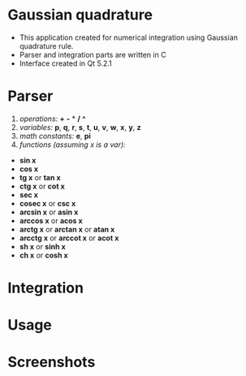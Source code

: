 # Gaussian quadrature

* This application created for numerical integration using Gaussian quadrature rule.
* Parser and integration parts are written in C
* Interface created in Qt 5.2.1

# Parser

1. _operations:_ **+**  **-**  *  **/**  **^**
2. _variables:_ **p**, **q**, **r**, **s**, **t**, **u**, **v**, **w**, **x**, **y**, **z**
3. _math constants:_ **e**, **pi**
4. _functions (assuming x is a var):_

* **sin x**
* **cos x**
* **tg x** or **tan x**
* **ctg x** or **cot x**
* **sec x**
* **cosec x** or **csc x**
* **arcsin x** or **asin x**
* **arccos x** or **acos x**
* **arctg x** or **arctan x** or **atan x**
* **arcctg x** or **arccot x** or **acot x**
* **sh x** or **sinh x**
* **ch x** or **cosh x**

# Integration

# Usage

# Screenshots
